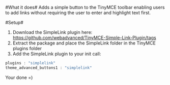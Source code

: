 #What it does#
Adds a simple button to the TinyMCE toolbar enabling users to add links without requiring the user to enter and highlight text first.

#Setup#

1. Download the SimpleLink plugin here: https://github.com/webadvanced/TinyMCE-Simple-Link-Plugin/tags
2. Extract the package and place the SimpleLink folder in the TinyMCE plugins folder
3. Add the SimpleLink plugin to your init call:

```javascript
plugins : "simplelink"
theme_advanced_buttons1 : "simplelink"
```
	
Your done =)